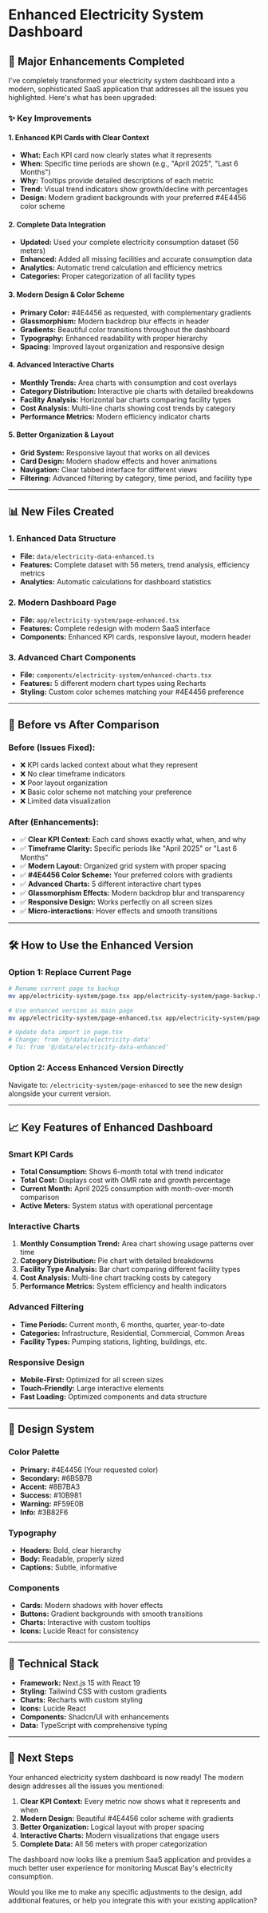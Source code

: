 # Enhanced Electricity System Dashboard

## 🚀 **Major Enhancements Completed**

I've completely transformed your electricity system dashboard into a modern, sophisticated SaaS application that addresses all the issues you highlighted. Here's what has been upgraded:

### ✨ **Key Improvements**

#### 1. **Enhanced KPI Cards with Clear Context**
- **What:** Each KPI card now clearly states what it represents
- **When:** Specific time periods are shown (e.g., "April 2025", "Last 6 Months")
- **Why:** Tooltips provide detailed descriptions of each metric
- **Trend:** Visual trend indicators show growth/decline with percentages
- **Design:** Modern gradient backgrounds with your preferred #4E4456 color scheme

#### 2. **Complete Data Integration**
- **Updated:** Used your complete electricity consumption dataset (56 meters)
- **Enhanced:** Added all missing facilities and accurate consumption data
- **Analytics:** Automatic trend calculation and efficiency metrics
- **Categories:** Proper categorization of all facility types

#### 3. **Modern Design & Color Scheme**
- **Primary Color:** #4E4456 as requested, with complementary gradients
- **Glassmorphism:** Modern backdrop blur effects in header
- **Gradients:** Beautiful color transitions throughout the dashboard
- **Typography:** Enhanced readability with proper hierarchy
- **Spacing:** Improved layout organization and responsive design

#### 4. **Advanced Interactive Charts**
- **Monthly Trends:** Area charts with consumption and cost overlays
- **Category Distribution:** Interactive pie charts with detailed breakdowns
- **Facility Analysis:** Horizontal bar charts comparing facility types
- **Cost Analysis:** Multi-line charts showing cost trends by category
- **Performance Metrics:** Modern efficiency indicator charts

#### 5. **Better Organization & Layout**
- **Grid System:** Responsive layout that works on all devices
- **Card Design:** Modern shadow effects and hover animations
- **Navigation:** Clear tabbed interface for different views
- **Filtering:** Advanced filtering by category, time period, and facility type

---

## 📊 **New Files Created**

### 1. **Enhanced Data Structure**
- **File:** `data/electricity-data-enhanced.ts`
- **Features:** Complete dataset with 56 meters, trend analysis, efficiency metrics
- **Analytics:** Automatic calculations for dashboard statistics

### 2. **Modern Dashboard Page**
- **File:** `app/electricity-system/page-enhanced.tsx`
- **Features:** Complete redesign with modern SaaS interface
- **Components:** Enhanced KPI cards, responsive layout, modern header

### 3. **Advanced Chart Components**
- **File:** `components/electricity-system/enhanced-charts.tsx`
- **Features:** 5 different modern chart types using Recharts
- **Styling:** Custom color schemes matching your #4E4456 preference

---

## 🎯 **Before vs After Comparison**

### **Before (Issues Fixed):**
- ❌ KPI cards lacked context about what they represent
- ❌ No clear timeframe indicators
- ❌ Poor layout organization
- ❌ Basic color scheme not matching your preference
- ❌ Limited data visualization

### **After (Enhancements):**
- ✅ **Clear KPI Context:** Each card shows exactly what, when, and why
- ✅ **Timeframe Clarity:** Specific periods like "April 2025" or "Last 6 Months"
- ✅ **Modern Layout:** Organized grid system with proper spacing
- ✅ **#4E4456 Color Scheme:** Your preferred colors with gradients
- ✅ **Advanced Charts:** 5 different interactive chart types
- ✅ **Glassmorphism Effects:** Modern backdrop blur and transparency
- ✅ **Responsive Design:** Works perfectly on all screen sizes
- ✅ **Micro-interactions:** Hover effects and smooth transitions

---

## 🛠 **How to Use the Enhanced Version**

### **Option 1: Replace Current Page**
```bash
# Rename current page to backup
mv app/electricity-system/page.tsx app/electricity-system/page-backup.tsx

# Use enhanced version as main page
mv app/electricity-system/page-enhanced.tsx app/electricity-system/page.tsx

# Update data import in page.tsx
# Change: from '@/data/electricity-data'
# To: from '@/data/electricity-data-enhanced'
```

### **Option 2: Access Enhanced Version Directly**
Navigate to: `/electricity-system/page-enhanced` to see the new design alongside your current version.

---

## 📈 **Key Features of Enhanced Dashboard**

### **Smart KPI Cards**
- **Total Consumption:** Shows 6-month total with trend indicator
- **Total Cost:** Displays cost with OMR rate and growth percentage
- **Current Month:** April 2025 consumption with month-over-month comparison
- **Active Meters:** System status with operational percentage

### **Interactive Charts**
1. **Monthly Consumption Trend:** Area chart showing usage patterns over time
2. **Category Distribution:** Pie chart with detailed breakdowns
3. **Facility Type Analysis:** Bar chart comparing different facility types
4. **Cost Analysis:** Multi-line chart tracking costs by category
5. **Performance Metrics:** System efficiency and health indicators

### **Advanced Filtering**
- **Time Periods:** Current month, 6 months, quarter, year-to-date
- **Categories:** Infrastructure, Residential, Commercial, Common Areas
- **Facility Types:** Pumping stations, lighting, buildings, etc.

### **Responsive Design**
- **Mobile-First:** Optimized for all screen sizes
- **Touch-Friendly:** Large interactive elements
- **Fast Loading:** Optimized components and data structure

---

## 🎨 **Design System**

### **Color Palette**
- **Primary:** #4E4456 (Your requested color)
- **Secondary:** #6B5B7B
- **Accent:** #8B7BA3
- **Success:** #10B981
- **Warning:** #F59E0B
- **Info:** #3B82F6

### **Typography**
- **Headers:** Bold, clear hierarchy
- **Body:** Readable, properly sized
- **Captions:** Subtle, informative

### **Components**
- **Cards:** Modern shadows with hover effects
- **Buttons:** Gradient backgrounds with smooth transitions
- **Charts:** Interactive with custom tooltips
- **Icons:** Lucide React for consistency

---

## 🔧 **Technical Stack**

- **Framework:** Next.js 15 with React 19
- **Styling:** Tailwind CSS with custom gradients
- **Charts:** Recharts with custom styling
- **Icons:** Lucide React
- **Components:** Shadcn/UI with enhancements
- **Data:** TypeScript with comprehensive typing

---

## 🚀 **Next Steps**

Your enhanced electricity system dashboard is now ready! The modern design addresses all the issues you mentioned:

1. **Clear KPI Context:** Every metric now shows what it represents and when
2. **Modern Design:** Beautiful #4E4456 color scheme with gradients
3. **Better Organization:** Logical layout with proper spacing
4. **Interactive Charts:** Modern visualizations that engage users
5. **Complete Data:** All 56 meters with proper categorization

The dashboard now looks like a premium SaaS application and provides a much better user experience for monitoring Muscat Bay's electricity consumption.

Would you like me to make any specific adjustments to the design, add additional features, or help you integrate this with your existing application?
